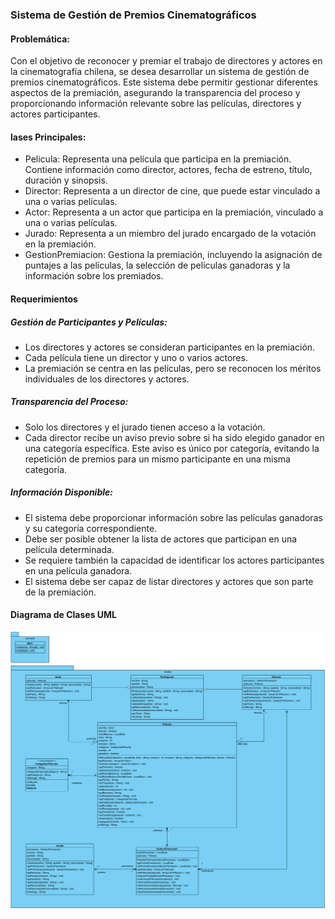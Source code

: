 ### Sistema de Gestión de Premios Cinematográficos
#### Problemática:
Con el objetivo de reconocer y premiar el trabajo de directores y actores en la cinematografía chilena, se desea desarrollar un sistema de gestión de premios cinematográficos. Este sistema debe permitir gestionar diferentes aspectos de la premiación, asegurando la transparencia del proceso y proporcionando información relevante sobre las películas, directores y actores participantes.

#### lases Principales:
* Pelicula: Representa una película que participa en la premiación. Contiene información como director, actores, fecha de estreno, título, duración y sinopsis.
* Director: Representa a un director de cine, que puede estar vinculado a una o varias películas.
* Actor: Representa a un actor que participa en la premiación, vinculado a una o varias películas.
* Jurado: Representa a un miembro del jurado encargado de la votación en la premiación.
* GestionPremiacion: Gestiona la premiación, incluyendo la asignación de puntajes a las películas, la selección de películas ganadoras y la información sobre los premiados.
#### Requerimientos
##### Gestión de Participantes y Películas:
* Los directores y actores se consideran participantes en la premiación.
* Cada película tiene un director y uno o varios actores.
* La premiación se centra en las películas, pero se reconocen los méritos individuales de los directores y actores.
##### Transparencia del Proceso:
* Solo los directores y el jurado tienen acceso a la votación.
* Cada director recibe un aviso previo sobre si ha sido elegido ganador en una categoría específica. Este aviso es único por categoría, evitando la repetición de premios para un mismo participante en una misma categoría.
##### Información Disponible:
* El sistema debe proporcionar información sobre las películas ganadoras y su categoría correspondiente.
* Debe ser posible obtener la lista de actores que participan en una película determinada.
* Se requiere también la capacidad de identificar los actores participantes en una película ganadora.
* El sistema debe ser capaz de listar directores y actores que son parte de la premiación.

#### Diagrama de Clases UML
![GestionPremiacion UML.png](GestionPremiacion%20UML.png)
